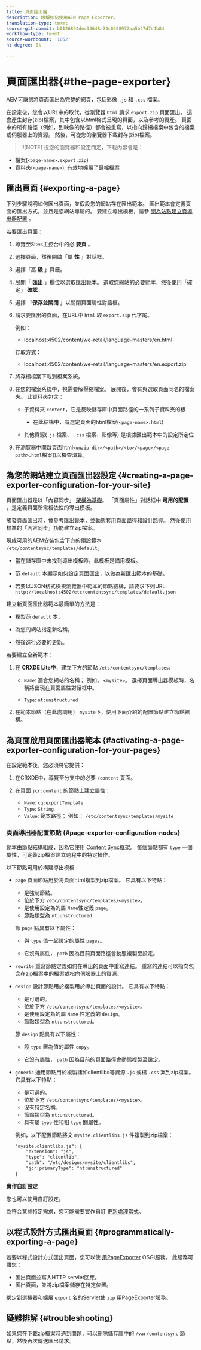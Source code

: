 ```yaml
---
title: 頁面匯出器
description: 瞭解如何使用AEM Page Exporter。
translation-type: tm+mt
source-git-commit: b0126894dec33648a24c0308972aa5b47d7e4b84
workflow-type: tm+mt
source-wordcount: '1052'
ht-degree: 0%

---
```



# 頁面匯出器{#the-page-exporter}

AEM可讓您將頁面匯出為完整的網頁，包括影像 `.js` 和 `.css` 檔案。

在設定後，您會以URL中的取代，從瀏覽器 `html` 請求 `export.zip` 頁面匯出。 這會產生封存(zip)檔案，其中包含以html格式呈現的頁面，以及參考的資產。 頁面中的所有路徑（例如，到映像的路徑）都會被重寫，以指向歸檔檔案中包含的檔案或伺服器上的資源。 然後，可從您的瀏覽器下載封存(zip)檔案。

>!![NOTE]
視您的瀏覽器和設定而定，下載內容會是：
* 檔案(`<page-name>.export.zip`)
* 資料夾(`<page-name>`); 有效地擴展了歸檔檔案


## 匯出頁面 {#exporting-a-page}

下列步驟說明如何匯出頁面，並假設您的網站存在匯出範本。 匯出範本會定義頁面的匯出方式，並且是您網站專屬的。 要建立導出模板，請參 [閱為站點建立頁導出器配置](#creating-a-page-exporter-configuration-for-your-site) 。

若要匯出頁面：

1. 導覽至Sites主控台中的必 **要頁** 。

1. 選擇頁面，然後開啟「屬 **性** 」對話框。

1. 選擇「高 **級** 」頁籤。

1. 展開「 **匯出** 」欄位以選取匯出範本。
選取您網站的必要範本，然後使用「確定」 **確認**。

1. 選擇 **「保存並關閉** 」以關閉頁面屬性對話框。

1. 請求要匯出的頁面，在URL中 `html` 取 `export.zip` 代字尾。

   例如：
   * localhost:4502/content/we-retail/language-masters/en.html

   存取方式：
   * localhost:4502/content/we-retail/language-masters/en.export.zip


1. 將存檔檔案下載到檔案系統。

1. 在您的檔案系統中，視需要解壓縮檔案。 展開後，會有與選取頁面同名的檔案夾。 此資料夾包含：

   * 子資料夾 `content`，它是反映儲存庫中頁面路徑的一系列子資料夾的根

      * 在此結構中，有選定頁面的html檔案(`<page-name>.html`)
   * 其他資源(`.js` 檔案、 `.css` 檔案、影像等) 是根據匯出範本中的設定所定位


1. 在瀏覽器中開啟頁面html`<unzip-dir>/<path>/<to>/<page>/<page-path>.html`檔案()以檢查演算。

## 為您的網站建立頁面匯出器設定 {#creating-a-page-exporter-configuration-for-your-site}

頁面匯出器是以「內容同步」 [架構為基礎](https://helpx.adobe.com/experience-manager/6-5/sites/developing/using/reference-materials/javadoc/com/day/cq/contentsync/package-summary.html)。 「頁面屬性」對話框中 **可用的配置** ，是定義頁面所需相依性的導出模板。

觸發頁面匯出時，會參考匯出範本，並動態套用頁面路徑和設計路徑。 然後使用標準的「內容同步」功能建立zip檔案。

現成可用的AEM安裝包含下方的預設範本 `/etc/contentsync/templates/default`。

* 當在儲存庫中未找到導出模板時，此模板是備用模板。

* 范 `default` 本顯示如何設定頁面匯出，以做為新匯出範本的基礎。

* 若要以JSON格式檢視瀏覽器中範本的節點結構，請要求下列URL:
   `http://localhost:4502/etc/contentsync/templates/default.json`

建立新頁面匯出器範本最簡單的方法是：

* 複製范 `default` 本，

* 為您的網站指定新名稱，

* 然後進行必要的更新。

若要建立全新範本：

1. 在 **CRXDE Lite中**，建立下方的節點 `/etc/contentsync/templates`:

   * `Name`: 適合您網站的名稱； 例如， `<mysite>`。 選擇頁面導出器模板時，名稱將出現在頁面屬性對話框中。

   * `Type`: `nt:unstructured`

2. 在範本節點（在此處調用） `mysite`下，使用下面介紹的配置節點建立節點結構。

## 為頁面啟用頁面匯出器範本 {#activating-a-page-exporter-configuration-for-your-pages}

在設定範本後，您必須將它提供：

1. 在CRXDE中，導覽至分支中的必要 `/content` 頁面。

1. 在頁面 `jcr:content` 的節點上建立屬性：
   * `Name`: `cq:exportTemplate`
   * `Type`: `String`
   * `Value`: 範本路徑； 例如： `/etc/contentsync/templates/mysite`

### 頁面導出器配置節點 {#page-exporter-configuration-nodes}

範本由節點結構組成，因為它使用 [Content Sync框架](https://helpx.adobe.com/experience-manager/6-5/sites/developing/using/reference-materials/javadoc/com/day/cq/contentsync/package-summary.html)。  每個節點都有 `type` 一個屬性，可定義zip檔案建立過程中的特定操作。

<!-- For more details about the type property, refer to the Overview of configuration types section in the Content Sync framework page.
-->

以下節點可用於構建導出模板：

* `page`
頁面節點用於將頁面html複製到zip檔案。 它具有以下特點：

   * 是強制節點。
   * 位於下方 `/etc/contentsync/templates/<mysite>`。
   * 是使用設定為的屬 `Name`性定義 `page`。
   * 節點類型為 `nt:unstructured`

   節 `page` 點具有以下屬性：

   * 與 `type` 值一起設定的屬性 `pages`。

   * 它沒有屬性， `path` 因為目前頁面路徑會動態複製至設定。

   <!--
  * The other properties are described in the Overview of configuration types section of the Content Sync framework.
  -->

* `rewrite`
重寫節點定義如何在導出的頁面中重寫連結。 重寫的連結可以指向包含在zip檔案中的檔案或指向伺服器上的資源。
   <!-- Please refer to the Content Sync page for a complete description of the `rewrite` node. -->

* `design`
設計節點用於複製用於導出頁面的設計。 它具有以下特點：

   * 是可選的。
   * 位於下方 `/etc/contentsync/templates/<mysite>`。
   * 是使用設定為的屬 `Name` 性定義的 `design`。
   * 節點類型為 `nt:unstructured`。

   節 `design` 點具有以下屬性：

   * 設 `type` 置為值的屬性 `copy`。

   * 它沒有屬性， `path` 因為目前的頁面路徑會動態複製至設定。


* `generic`
通用節點用於複製諸如clientlibs等資源 
`.js` 或檔 `.css` 案到zip檔案。 它具有以下特點：

   * 是可選的。
   * 位於下方 `/etc/contentsync/templates/<mysite>`。
   * 沒有特定名稱。
   * 節點類型為 `nt:unstructured`。
   * 具有屬 `type` 性和相 `type` 關屬性。 <!--Has a `type` property and any `type` related properties as defined in the Overview of configuration types section of the Content Sync framework.-->

   例如，以下配置節點將文 `mysite.clientlibs.js` 件複製到zip檔案：

   ```xml
   "mysite.clientlibs.js": {
       "extension": "js",
       "type": "clientlib",
       "path": "/etc/designs/mysite/clientlibs",
       "jcr:primaryType": "nt:unstructured"
   }
   ```

**實作自訂設定**

您也可以使用自訂設定。

<!--
As you may have noticed in the node structure, the **Geometrixx** page export template has a `logo` node with a `type` property set to `image`. This is a special configuration type that has been created to copy the image logo to the zip file. 
-->

為符合某些特定需求，您可能需要實作自訂 [更新處理常式](https://helpx.adobe.com/experience-manager/6-5/sites/developing/using/reference-materials/javadoc/com/day/cq/contentsync/handler/package-summary.html)。

<!-- To meet some specific requirements, you may need to implement a custom `type` property: to do so, refer to the Implementing a custom update handler section in the Content Sync page.
-->

## 以程式設計方式匯出頁面 {#programmatically-exporting-a-page}

若要以程式設計方式匯出頁面，您可以使 [用PageExporter](https://helpx.adobe.com/experience-manager/6-5/sites/developing/using/reference-materials/javadoc/index.html?com/day/cq/wcm/contentsync/PageExporter.html) OSGI服務。 此服務可讓您：

* 匯出頁面並寫入HTTP servlet回應。
* 匯出頁面，並將zip檔案儲存在特定位置。

綁定到選擇器和擴展 `export` 名的Servlet使 `zip` 用PageExporter服務。

## 疑難排解 {#troubleshooting}

如果您在下載zip檔案時遇到問題，可以刪除儲存庫中的 `/var/contentsync` 節點，然後再次傳送匯出請求。

